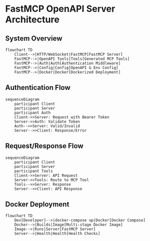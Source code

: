 # FastMCP OpenAPI Server Architecture

## System Overview
```mermaid
flowchart TD
    Client-->|HTTP/WebSocket|FastMCP[FastMCP Server]
    FastMCP-->|OpenAPI Tools|Tools[Generated MCP Tools]
    FastMCP-->|Auth|Auth[Authentication Middleware]
    FastMCP-->|Config|Config[OpenAPI & Env Config]
    FastMCP-->|Docker|Docker[Dockerized Deployment]
```

## Authentication Flow
```mermaid
sequenceDiagram
    participant Client
    participant Server
    participant Auth
    Client->>Server: Request with Bearer Token
    Server->>Auth: Validate Token
    Auth-->>Server: Valid/Invalid
    Server-->>Client: Response/Error
```

## Request/Response Flow
```mermaid
sequenceDiagram
    participant Client
    participant Server
    participant Tools
    Client->>Server: API Request
    Server->>Tools: Route to MCP Tool
    Tools-->>Server: Response
    Server-->>Client: API Response
```

## Docker Deployment
```mermaid
flowchart TD
    Dev[Developer]-->|docker-compose up|Docker[Docker Compose]
    Docker-->|Builds|Image[Multi-stage Docker Image]
    Image-->|Runs|Server[FastMCP Server]
    Server-->|Health|Health[Health Checks]
```
